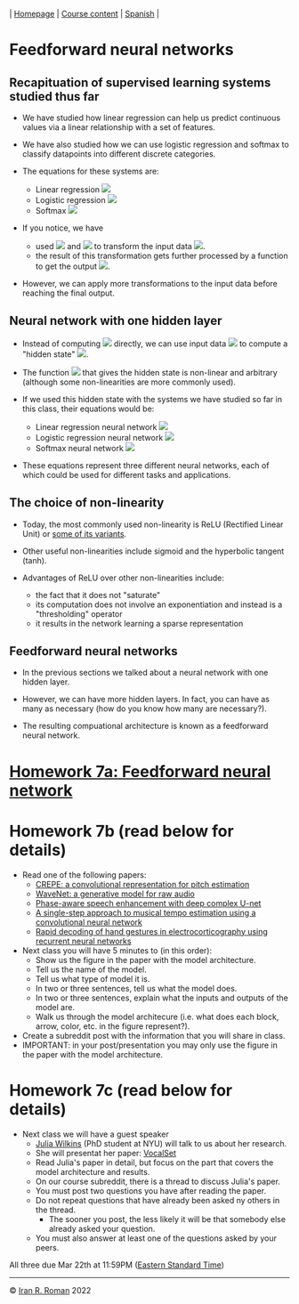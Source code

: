 | [Homepage](https://dl4genaudio.github.io) | [Course content](https://dl4genaudio.github.io/#course-content) | [Spanish](https://dl4genaudio-github-io.translate.goog/neural_network/?_x_tr_sl=auto&_x_tr_tl=es&_x_tr_hl=en&_x_tr_pto=wapp) |

# Feedforward neural networks

## Recapituation of supervised learning systems studied thus far

* We have studied how linear regression can help us predict continuous values via a linear relationship with a set of features.

* We have also studied how we can use logistic regression and softmax to classify datapoints into different discrete categories.

* The equations for these systems are:
    * Linear regression <img src="https://render.githubusercontent.com/render/math?math=\hat{y}_i = x_iW %2B b \in \mathbb{R}^{1x1}">
    * Logistic regression <img src="https://render.githubusercontent.com/render/math?math=\hat{y}_i = \sigma(x_iW %2B b) = \frac{1}{1 %2B e^{-(x_iW %2B b)}} \in \mathbb{R}^{1x1}">
    * Softmax <img src="https://render.githubusercontent.com/render/math?math=\hat{y}_i=softmax(x_iW %2B b) = \frac{e^{x_iW %2B b}}{\sum_je^{x_iW %2B b}} \in \mathbb{R}^{1xC}">
 
* If you notice, we have 
    * used <img src="https://render.githubusercontent.com/render/math?math=W"> and <img src="https://render.githubusercontent.com/render/math?math=b"> to transform the input data <img src="https://render.githubusercontent.com/render/math?math=x_i">.
    * the result of this transformation gets further processed by a function to get the output <img src="https://render.githubusercontent.com/render/math?math=\hat{y}_i">.

* However, we can apply more transformations to the input data before reaching the final output. 

## Neural network with one hidden layer

* Instead of computing <img src="https://render.githubusercontent.com/render/math?math=\hat{y}_i"> directly, we can use input data <img src="https://render.githubusercontent.com/render/math?math=x_i"> to compute a "hidden state" <img src="https://render.githubusercontent.com/render/math?math=h = f(x_iW %2B b) \mathbb{R}^{1xH}">. 

* The function <img src="https://render.githubusercontent.com/render/math?math=f()"> that gives the hidden state is non-linear and arbitrary (although some non-linearities are more commonly used).

* If we used this hidden state with the systems we have studied so far in this class, their equations would be:
    * Linear regression neural network <img src="https://render.githubusercontent.com/render/math?math=\hat{y}_i = h_iW %2B b \in \mathbb{R}^{1x1}">
    * Logistic regression neural network <img src="https://render.githubusercontent.com/render/math?math=\hat{y}_i = \sigma(h_iW %2B b) = \frac{1}{1 %2B e^{-(x_iW %2B b)}} \in \mathbb{R}^{1x1}">
    * Softmax neural network <img src="https://render.githubusercontent.com/render/math?math=\hat{y}_i=softmax(h_iW %2B b) = \frac{e^{h_iW %2B b}}{\sum_je^{h_iW %2B b}} \in \mathbb{R}^{1xC}">

* These equations represent three different neural networks, each of which could be used for different tasks and applications.

## The choice of non-linearity

* Today, the most commonly used non-linearity is ReLU (Rectified Linear Unit) or [some of its variants](https://en.wikipedia.org/wiki/Rectifier_(neural_networks)).

* Other useful non-linearities include sigmoid and the hyperbolic tangent (tanh).

* Advantages of ReLU over other non-linearities include:
    * the fact that it does not "saturate"
    * its computation does not involve an exponentiation and instead is a "thresholding" operator
    * it results in the network learning a sparse representation

## Feedforward neural networks

* In the previous sections we talked about a neural network with one hidden layer.

* However, we can have more hidden layers. In fact, you can have as many as necessary (how do you know how many are necessary?).

* The resulting compuational architecture is known as a feedforward neural network. 


# [Homework 7a: Feedforward neural network](https://colab.research.google.com/github/dl4genaudio/assignments/blob/main/nn.ipynb)

# Homework 7b (read below for details)

* Read one of the following papers:
    * [CREPE: a convolutional representation for pitch estimation](https://arxiv.org/abs/1802.06182)
    * [WaveNet: a generative model for raw audio](https://arxiv.org/abs/1609.03499)
    * [Phase-aware speech enhancement with deep complex U-net](https://openreview.net/pdf?id=SkeRTsAcYm)
    * [A single-step approach to musical tempo estimation using a convolutional neural network](https://www.tagtraum.com/download/2018_schreiber_tempo_cnn.pdf)
    * [Rapid decoding of hand gestures in electrocorticography using recurrent neural networks](https://www.frontiersin.org/articles/10.3389/fnins.2018.00555/full)
* Next class you will have 5 minutes to (in this order):
    * Show us the figure in the paper with the model architecture.
    * Tell us the name of the model.
    * Tell us what type of model it is.
    * In two or three sentences, tell us what the model does.
    * In two or three sentences, explain what the inputs and outputs of the model are.
    * Walk us through the model architecure (i.e. what does each block, arrow, color, etc. in the figure represent?).
* Create a subreddit post with the information that you will share in class.
* IMPORTANT: in your post/presentation you may only use the figure in the paper with the model architecture.

# Homework 7c (read below for details)

* Next class we will have a guest speaker
    * [Julia Wilkins](https://steinhardt.nyu.edu/people/julia-wilkins) (PhD student at NYU) will talk to us about her research.
    * She will presentat her paper: [VocalSet](https://pseeth.github.io/public/papers/wilkins_seetharaman_ismir18.pdf)
    * Read Julia's paper in detail, but focus on the part that covers the model architecture and results. 
    * On our course subreddit, there is a thread to discuss Julia's paper. 
    * You must post two questions you have after reading the paper. 
    * Do not repeat questions that have already been asked ny others in the thread.
      * The sooner you post, the less likely it will be that somebody else already asked your question. 
    * You must also answer at least one of the questions asked by your peers.

All three due Mar 22th at 11:59PM ([Eastern Standard Time](https://www.timeanddate.com/time/zones/et))

___

&copy; [Iran R. Roman](https://iranroman.github.io) 2022


